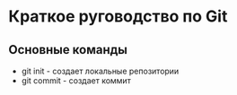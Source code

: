 # Краткое руговодство по Git
## Основные команды
* git init - создает локальные репозитории
* git commit - создает коммит